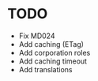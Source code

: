 # TODO

* Fix MD024
* Add caching (ETag)
* Add corporation roles
* Add caching timeout
* Add translations
